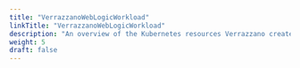 ```yaml
---
title: "VerrazzanoWebLogicWorkload"
linkTitle: "VerrazzanoWebLogicWorkload"
description: "An overview of the Kubernetes resources Verrazzano creates for an OAM VerrazzanoWebLogicWorkload"
weight: 5
draft: false
---
```

